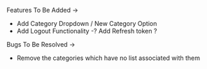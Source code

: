 Features To Be Added ->

- Add Category Dropdown / New Category Option
- Add Logout Functionality
  -? Add Refresh token ?

Bugs To Be Resolved ->

- Remove the categories which have no list associated with them
